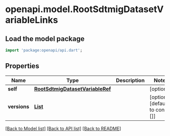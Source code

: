 # openapi.model.RootSdtmigDatasetVariableLinks

## Load the model package
```dart
import 'package:openapi/api.dart';
```

## Properties
Name | Type | Description | Notes
------------ | ------------- | ------------- | -------------
**self** | [**RootSdtmigDatasetVariableRef**](RootSdtmigDatasetVariableRef.md) |  | [optional] 
**versions** | [**List<SdtmigDatasetVariableRefVersion>**](SdtmigDatasetVariableRefVersion.md) |  | [optional] [default to const []]

[[Back to Model list]](../README.md#documentation-for-models) [[Back to API list]](../README.md#documentation-for-api-endpoints) [[Back to README]](../README.md)


